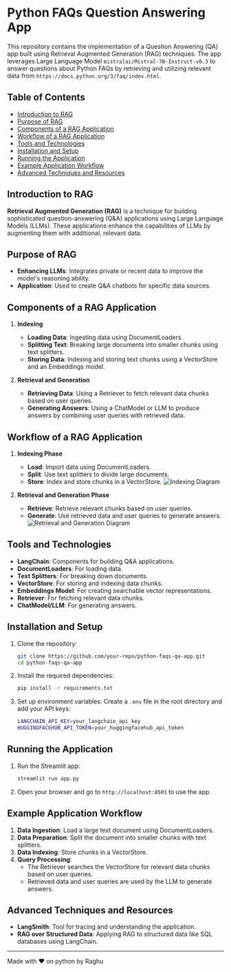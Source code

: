 # Python FAQs Question Answering App

This repository contains the implementation of a Question Answering (QA) app built using Retrieval Augmented Generation (RAG) techniques. The app leverages Large Language Model `mistralai/Mistral-7B-Instruct-v0.3` to answer questions about Python FAQs by retrieving and utilizing relevant data from `https://docs.python.org/3/faq/index.html`.

## Table of Contents
- [Introduction to RAG](#introduction-to-rag)
- [Purpose of RAG](#purpose-of-rag)
- [Components of a RAG Application](#components-of-a-rag-application)
- [Workflow of a RAG Application](#workflow-of-a-rag-application)
- [Tools and Technologies](#tools-and-technologies)
- [Installation and Setup](#installation-and-setup)
- [Running the Application](#running-the-application)
- [Example Application Workflow](#example-application-workflow)
- [Advanced Techniques and Resources](#advanced-techniques-and-resources)

## Introduction to RAG

**Retrieval Augmented Generation (RAG)** is a technique for building sophisticated question-answering (Q&A) applications using Large Language Models (LLMs). These applications enhance the capabilities of LLMs by augmenting them with additional, relevant data.

## Purpose of RAG
- **Enhancing LLMs**: Integrates private or recent data to improve the model's reasoning ability.
- **Application**: Used to create Q&A chatbots for specific data sources.

## Components of a RAG Application
1. **Indexing**
   - **Loading Data**: Ingesting data using DocumentLoaders.
   - **Splitting Text**: Breaking large documents into smaller chunks using text splitters.
   - **Storing Data**: Indexing and storing text chunks using a VectorStore and an Embeddings model.

2. **Retrieval and Generation**
   - **Retrieving Data**: Using a Retriever to fetch relevant data chunks based on user queries.
   - **Generating Answers**: Using a ChatModel or LLM to produce answers by combining user queries with retrieved data.

## Workflow of a RAG Application
1. **Indexing Phase**
   - **Load**: Import data using DocumentLoaders.
   - **Split**: Use text splitters to divide large documents.
   - **Store**: Index and store chunks in a VectorStore.
   ![Indexing Diagram](https://python.langchain.com/v0.2/assets/images/rag_indexing-8160f90a90a33253d0154659cf7d453f.png)

2. **Retrieval and Generation Phase**
   - **Retrieve**: Retrieve relevant chunks based on user queries.
   - **Generate**: Use retrieved data and user queries to generate answers.
   ![Retrieval and Generation Diagram](https://python.langchain.com/v0.2/assets/images/rag_retrieval_generation-1046a4668d6bb08786ef73c56d4f228a.png)

## Tools and Technologies
- **LangChain**: Components for building Q&A applications.
- **DocumentLoaders**: For loading data.
- **Text Splitters**: For breaking down documents.
- **VectorStore**: For storing and indexing data chunks.
- **Embeddings Model**: For creating searchable vector representations.
- **Retriever**: For fetching relevant data chunks.
- **ChatModel/LLM**: For generating answers.

## Installation and Setup

1. Clone the repository:
    ```bash
    git clone https://github.com/your-repo/python-faqs-qa-app.git
    cd python-faqs-qa-app
    ```

2. Install the required dependencies:
    ```bash
    pip install -r requirements.txt
    ```

3. Set up environment variables:
    Create a `.env` file in the root directory and add your API keys:
    ```bash
    LANGCHAIN_API_KEY=your_langchain_api_key
    HUGGINGFACEHUB_API_TOKEN=your_huggingfacehub_api_token
    ```

## Running the Application

1. Run the Streamlit app:
    ```bash
    streamlit run app.py
    ```

2. Open your browser and go to `http://localhost:8501` to use the app.

## Example Application Workflow

1. **Data Ingestion**: Load a large text document using DocumentLoaders.
2. **Data Preparation**: Split the document into smaller chunks with text splitters.
3. **Data Indexing**: Store chunks in a VectorStore.
4. **Query Processing**:
   - The Retriever searches the VectorStore for relevant data chunks based on user queries.
   - Retrieved data and user queries are used by the LLM to generate answers.

## Advanced Techniques and Resources

- **LangSmith**: Tool for tracing and understanding the application.
- **RAG over Structured Data**: Applying RAG to structured data like SQL databases using LangChain.

---

Made with ❤️ on python by Raghu
